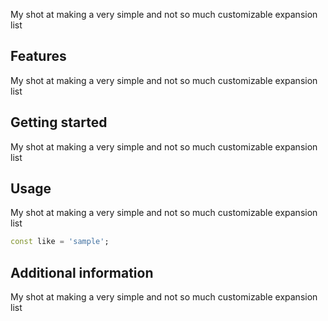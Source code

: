 <!--
This README describes the package. If you publish this package to pub.dev,
this README's contents appear on the landing page for your package.

For information about how to write a good package README, see the guide for
[writing package pages](https://dart.dev/guides/libraries/writing-package-pages).

For general information about developing packages, see the Dart guide for
[creating packages](https://dart.dev/guides/libraries/create-library-packages)
and the Flutter guide for
[developing packages and plugins](https://flutter.dev/developing-packages).
-->

My shot at making a very simple and not so much customizable expansion list

## Features
My shot at making a very simple and not so much customizable expansion list

## Getting started
My shot at making a very simple and not so much customizable expansion list

## Usage
My shot at making a very simple and not so much customizable expansion list

```dart
const like = 'sample';
```

## Additional information
My shot at making a very simple and not so much customizable expansion list

